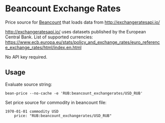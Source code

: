 # Beancount Exchange Rates

Price source for [Beancount](http://furius.ca/beancount/) that loads data from http://exchangeratesapi.io/

http://exchangeratesapi.io/ uses datasets published by the European Central Bank. List of supported currencies: https://www.ecb.europa.eu/stats/policy_and_exchange_rates/euro_reference_exchange_rates/html/index.en.html

No API key required.

## Usage

Evaluate source string:

```
bean-price --no-cache -e 'RUB:beancount_exchangerates/USD_RUB'
```

Set price source for commodity in beancount file:

```
1970-01-01 commodity USD
    price: "RUB:beancount_exchangerates/USD_RUB"
```
